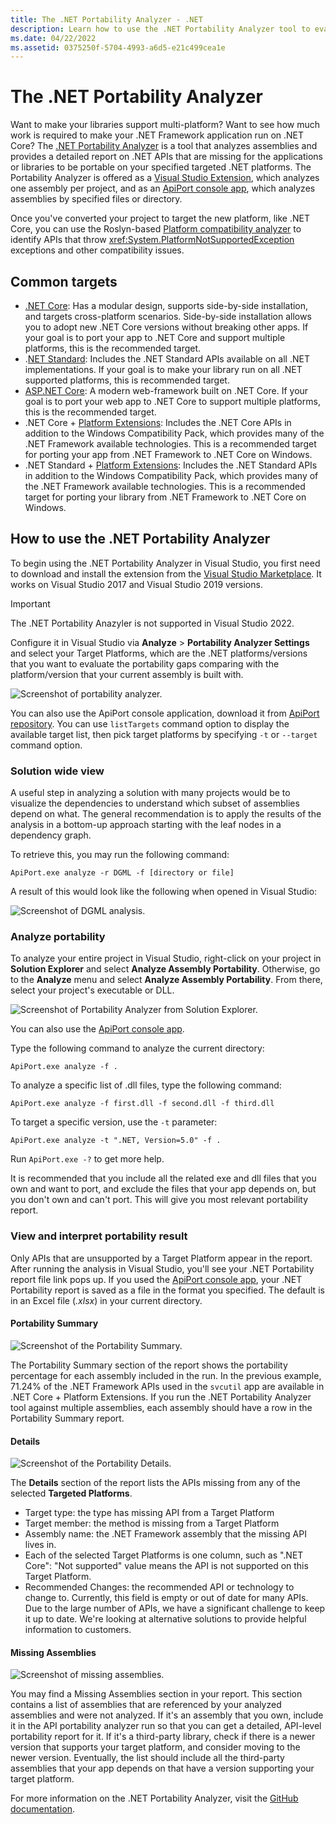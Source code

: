 ```yaml
---
title: The .NET Portability Analyzer - .NET
description: Learn how to use the .NET Portability Analyzer tool to evaluate how portable your code is among the various .NET implementations, including .NET Core, .NET Standard, UWP, and Xamarin.
ms.date: 04/22/2022
ms.assetid: 0375250f-5704-4993-a6d5-e21c499cea1e
---
```


# The .NET Portability Analyzer

Want to make your libraries support multi-platform? Want to see how much work is required to make your .NET Framework application run on .NET Core? The [.NET Portability Analyzer](https://github.com/microsoft/dotnet-apiport) is a tool that analyzes assemblies and provides a detailed report on .NET APIs that are missing for the applications or libraries to be portable on your specified targeted .NET platforms. The Portability Analyzer is offered as a [Visual Studio Extension](https://marketplace.visualstudio.com/items?itemName=ConnieYau.NETPortabilityAnalyzer), which analyzes one assembly per project, and as an [ApiPort console app](https://aka.ms/apiportdownload), which analyzes assemblies by specified files or directory.

Once you've converted your project to target the new platform, like .NET Core, you can use the Roslyn-based [Platform compatibility analyzer](platform-compat-analyzer.md) to identify APIs that throw <xref:System.PlatformNotSupportedException> exceptions and other compatibility issues.

## Common targets

- [.NET Core](../../core/introduction.md): Has a modular design, supports side-by-side installation, and targets cross-platform scenarios. Side-by-side installation allows you to adopt new .NET Core versions without breaking other apps. If your goal is to port your app to .NET Core and support multiple platforms, this is the recommended target.
- .[NET Standard](../net-standard.md): Includes the .NET Standard APIs available on all .NET implementations. If your goal is to make your library run on all .NET supported platforms, this is recommended target.
- [ASP.NET Core](/aspnet/core): A modern web-framework built on .NET Core. If your goal is to port your web app to .NET Core to support multiple platforms, this is the recommended target.
- .NET Core + [Platform Extensions](../../core/porting/windows-compat-pack.md): Includes the .NET Core APIs in addition to the Windows Compatibility Pack, which provides many of the .NET Framework available technologies. This is a recommended target for porting your app from .NET Framework to .NET Core on Windows.
- .NET Standard + [Platform Extensions](../../core/porting/windows-compat-pack.md): Includes the .NET Standard APIs in addition to the Windows Compatibility Pack, which provides many of the .NET Framework available technologies. This is a recommended target for porting your library from .NET Framework to .NET Core on Windows.

## How to use the .NET Portability Analyzer

To begin using the .NET Portability Analyzer in Visual Studio, you first need to download and install the extension from the [Visual Studio Marketplace](https://marketplace.visualstudio.com/items?itemName=ConnieYau.NETPortabilityAnalyzer). It works on Visual Studio 2017 and Visual Studio 2019 versions.

> [!IMPORTANT]
> The .NET Portability Anazyler is not supported in Visual Studio 2022.

Configure it in Visual Studio via **Analyze** > **Portability Analyzer Settings** and select your Target Platforms, which are the .NET platforms/versions that you want to evaluate the portability gaps comparing with the platform/version that your current assembly is built with.

![Screenshot of portability analyzer.](./media/portability-analyzer/portability-screenshot.png)

You can also use the ApiPort console application, download it from [ApiPort repository](https://aka.ms/apiportdownload). You can use `listTargets` command option to display the available target list, then pick target platforms by specifying `-t` or `--target` command option.

### Solution wide view

A useful step in analyzing a solution with many projects would be to visualize the dependencies to understand which subset of assemblies depend on what. The general recommendation is to apply the results of the analysis in a bottom-up approach starting with the leaf nodes in a dependency graph.

To retrieve this, you may run the following command:

```console
ApiPort.exe analyze -r DGML -f [directory or file]
```

A result of this would look like the following when opened in Visual Studio:

![Screenshot of DGML analysis.](./media/portability-analyzer/dgml-example.png)

### Analyze portability

To analyze your entire project in Visual Studio, right-click on your project in **Solution Explorer** and select **Analyze Assembly Portability**. Otherwise, go to the **Analyze** menu and select **Analyze Assembly Portability**. From there, select your project's executable or DLL.

![Screenshot of Portability Analyzer from Solution Explorer.](./media/portability-analyzer/portability-solution-explorer.png)

You can also use the [ApiPort console app](https://aka.ms/apiportdownload).

Type the following command to analyze the current directory:

```console
ApiPort.exe analyze -f .
```

To analyze a specific list of .dll files, type the following command:

```console
ApiPort.exe analyze -f first.dll -f second.dll -f third.dll
```

To target a specific version, use the `-t` parameter:

```console
ApiPort.exe analyze -t ".NET, Version=5.0" -f .
```

Run `ApiPort.exe -?` to get more help.

It is recommended that you include all the related exe and dll files that you own and want to port, and exclude the files that your app depends on, but you don't own and can't port. This will give you most relevant portability report.

### View and interpret portability result

Only APIs that are unsupported by a Target Platform appear in the report.
After running the analysis in Visual Studio, you'll see your .NET Portability report file link pops up. If you used the [ApiPort console app](https://aka.ms/apiportdownload), your .NET Portability report is saved as a file in the format you specified. The default is in an Excel file (*.xlsx*) in your current directory.

#### Portability Summary

![Screenshot of the Portability Summary.](./media/portability-analyzer/api-catalog-portablility-summary.png)

The Portability Summary section of the report shows the portability percentage for each assembly included in the run. In the previous example, 71.24% of the .NET Framework APIs used in the `svcutil` app are available in .NET Core + Platform Extensions. If you run the .NET Portability Analyzer tool against multiple assemblies, each assembly should have a row in the Portability Summary report.

#### Details

![Screenshot of the Portability Details.](./media/portability-analyzer/api-catalog-portablility-details.png)

The **Details** section of the report lists the APIs missing from any of the selected **Targeted Platforms**.

- Target type: the type has missing API from a Target Platform
- Target member: the method is missing from a Target Platform
- Assembly name: the .NET Framework assembly that the missing
  API lives in.
- Each of the selected Target Platforms is one column, such as ".NET Core": "Not supported" value means the API is not
  supported on this Target Platform.
- Recommended Changes: the recommended API or technology to change to. Currently, this field is empty or out of date for many APIs. Due to the large number of APIs, we have a significant challenge to keep it up to date. We're looking at alternative solutions to provide helpful information to customers.

#### Missing Assemblies

![Screenshot of missing assemblies.](./media/portability-analyzer/api-catalog-missing-assemblies.png)

You may find a Missing Assemblies section in your report. This section contains a list of assemblies that are referenced by your analyzed assemblies and were not analyzed. If it's an assembly that you own, include it in the API portability analyzer run so that you can get a detailed, API-level portability report for it. If it's a third-party library, check if there is a newer version that supports your target platform, and consider moving to the newer version. Eventually, the list should include all the third-party assemblies that your app depends on that have a version supporting your target platform.

For more information on the .NET Portability Analyzer, visit the [GitHub documentation](https://github.com/Microsoft/dotnet-apiport#documentation).
